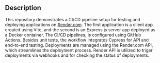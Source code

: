 ## Description

This repository demonstrates a CI/CD pipeline setup for testing and deploying applications on [Render.com](https://render.com/). The first application is a client app created using Vite, and the second is an Express.js server app deployed as a Docker container. The CI/CD pipelines, is configured using GitHub Actions.
Besides unit tests, the workflow integrates Cypress for API and end-to-end testing. Deployments are managed using the Render.com API, which streamlines the deployment process. Render API is utilized to triger deployments via webhooks and for checking the status of deployments.


